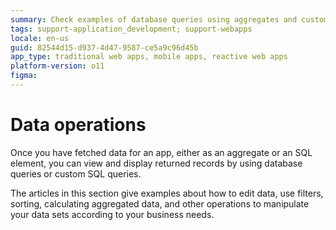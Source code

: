 ```yaml
---
summary: Check examples of database queries using aggregates and custom SQL queries. See how to manipulate sets of records returned using filters, sorting or operations other operations supported by aggregates.
tags: support-application_development; support-webapps
locale: en-us
guid: 82544d15-d937-4d47-9587-ce5a9c96d45b
app_type: traditional web apps, mobile apps, reactive web apps
platform-version: o11
figma:
---
```


# Data operations

Once you have fetched data for an app, either as an aggregate or an SQL element, you can view and display returned records by using database queries or custom SQL queries.

The articles in this section give examples about how to edit data, use filters, sorting, calculating aggregated data, and other operations to manipulate your data sets according to your business needs. 

